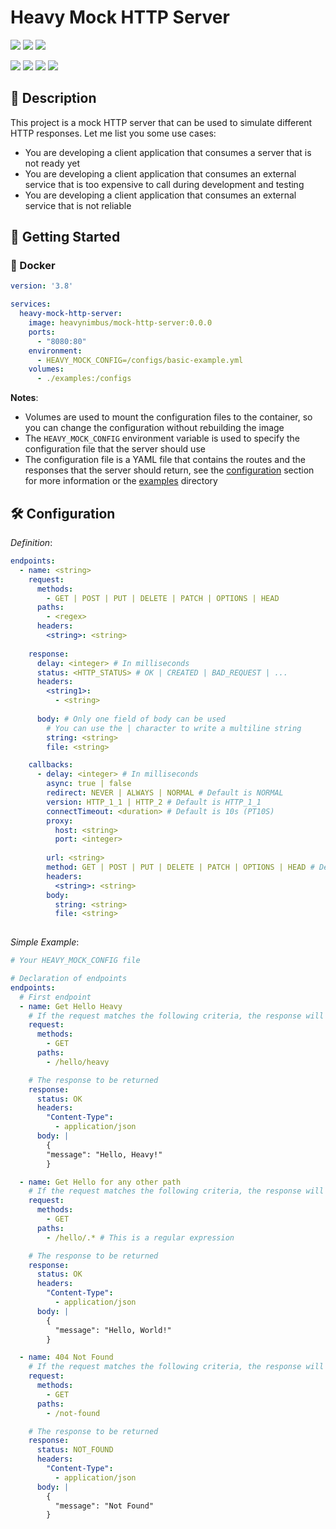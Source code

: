# Heavy Mock HTTP Server

![](https://img.shields.io/badge/Status-Under%20Development-red)
![](https://img.shields.io/badge/Version-0.0.0-blue)
![](https://img.shields.io/badge/License-MIT-blue)

![](https://img.shields.io/badge/Docker-1D63ED?logo=Docker)
![](https://img.shields.io/badge/SpringBoot-v3.2.5-6DB33F?logo=Spring)
![](https://img.shields.io/badge/Spring-v6.1.6-6DB33F?logo=Spring)
![](https://img.shields.io/badge/Java-v21.0.3-007396?logo=Oracle)

## 📝 Description

This project is a mock HTTP server that can be used to simulate different HTTP responses. Let me list you some use
cases:

* You are developing a client application that consumes a server that is not ready yet
* You are developing a client application that consumes an external service that is too expensive to call during
  development and testing
* You are developing a client application that consumes an external service that is not reliable

## 🚀 Getting Started

### 🐳 Docker

```yaml
version: '3.8'

services:
  heavy-mock-http-server:
    image: heavynimbus/mock-http-server:0.0.0
    ports:
      - "8080:80"
    environment:
      - HEAVY_MOCK_CONFIG=/configs/basic-example.yml
    volumes:
      - ./examples:/configs
```

**Notes**:

* Volumes are used to mount the configuration files to the container, so you can change the configuration without
  rebuilding the image
* The `HEAVY_MOCK_CONFIG` environment variable is used to specify the configuration file that the server should use
* The configuration file is a YAML file that contains the routes and the responses that the server should return,
  see the [configuration](#-configuration) section for more information or the [examples](./examples) directory

## 🛠️ Configuration


*Definition*:
```yaml
endpoints:
  - name: <string>
    request:
      methods:
        - GET | POST | PUT | DELETE | PATCH | OPTIONS | HEAD
      paths:
        - <regex>
      headers:
        <string>: <string>
        
    response:
      delay: <integer> # In milliseconds
      status: <HTTP_STATUS> # OK | CREATED | BAD_REQUEST | ...
      headers:
        <string1>:
          - <string>
      
      body: # Only one field of body can be used
        # You can use the | character to write a multiline string
        string: <string>
        file: <string>

    callbacks:
      - delay: <integer> # In milliseconds
        async: true | false
        redirect: NEVER | ALWAYS | NORMAL # Default is NORMAL
        version: HTTP_1_1 | HTTP_2 # Default is HTTP_1_1
        connectTimeout: <duration> # Default is 10s (PT10S)
        proxy:
          host: <string>
          port: <integer>
        
        url: <string>
        method: GET | POST | PUT | DELETE | PATCH | OPTIONS | HEAD # Default is GET
        headers:
          <string>: <string>
        body:
          string: <string>
          file: <string>
        
```


*Simple Example*:
```yaml
# Your HEAVY_MOCK_CONFIG file

# Declaration of endpoints
endpoints:
  # First endpoint
  - name: Get Hello Heavy
    # If the request matches the following criteria, the response will be returned
    request:
      methods:
        - GET
      paths:
        - /hello/heavy

    # The response to be returned
    response:
      status: OK
      headers:
        "Content-Type":
          - application/json
      body: |
        {
        "message": "Hello, Heavy!"
        }

  - name: Get Hello for any other path
    # If the request matches the following criteria, the response will be returned
    request:
      methods:
        - GET
      paths:
        - /hello/.* # This is a regular expression

    # The response to be returned
    response:
      status: OK
      headers:
        "Content-Type":
          - application/json
      body: |
        {
          "message": "Hello, World!"
        }

  - name: 404 Not Found
    # If the request matches the following criteria, the response will be returned
    request:
      methods:
        - GET
      paths:
        - /not-found

    # The response to be returned
    response:
      status: NOT_FOUND
      headers:
        "Content-Type":
          - application/json
      body: |
        {
          "message": "Not Found"
        }
```
